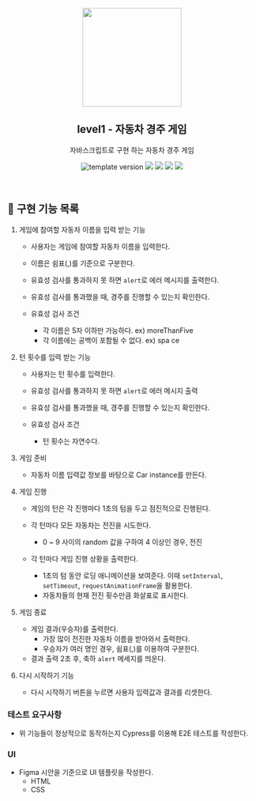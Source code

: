 <p align="middle" >
  <img width="200px;" src="https://user-images.githubusercontent.com/50367798/106415730-2645a280-6493-11eb-876c-ef7172652261.png"/>
</p>
<h2 align="middle">level1 - 자동차 경주 게임</h2>
<p align="middle">자바스크립트로 구현 하는 자동차 경주 게임</p>
<p align="middle">
  <img src="https://img.shields.io/badge/version-1.0.0-blue?style=flat-square" alt="template version"/>
  <img src="https://img.shields.io/badge/language-html-red.svg?style=flat-square"/>
  <img src="https://img.shields.io/badge/language-css-blue.svg?style=flat-square"/>
  <img src="https://img.shields.io/badge/language-js-yellow.svg?style=flat-square"/>
  <img src="https://img.shields.io/badge/license-MIT-brightgreen.svg?style=flat-square"/>
</p>
<br />

## 🎯 구현 기능 목록

1. 게임에 참여할 자동차 이름을 입력 받는 기능

    - 사용자는 게임에 참여할 자동차 이름을 입력한다.

    - 이름은 쉼표(,)를 기준으로 구분한다.

    - 유효성 검사를 통과하지 못 하면 `alert`로 에러 메시지를 출력한다.

    - 유효성 검사를 통과했을 때, 경주를 진행할 수 있는지 확인한다.

    - 유효성 검사 조건

        - 각 이름은 5자 이하만 가능하다. ex) moreThanFive
        - 각 이름에는 공백이 포함될 수 없다. ex) spa ce

2. 턴 횟수를 입력 받는 기능

    - 사용자는 턴 횟수를 입력한다.

    - 유효성 검사를 통과하지 못 하면 `alert`로 에러 메시지 출력

    - 유효성 검사를 통과했을 때, 경주를 진행할 수 있는지 확인한다.

    - 유효성 검사 조건

        - 턴 횟수는 자연수다.

3. 게임 준비

    - 자동차 이름 입력값 정보를 바탕으로 Car instance를 만든다.

4. 게임 진행

    - 게임의 턴은 각 진행마다 1초의 텀을 두고 점진적으로 진행된다.

    - 각 턴마다 모든 자동차는 전진을 시도한다.

        - 0 ~ 9 사이의 random 값을 구하여 4 이상인 경우, 전진

    - 각 턴마다 게임 진행 상황을 출력한다.

        - 1초의 텀 동안 로딩 애니메이션을 보여준다.
          이때 `setInterval`, `setTimeout`, `requestAnimationFrame`을 활용한다.
        - 자동차들의 현재 전진 횟수만큼 화살표로 표시한다.

5. 게임 종료

    - 게임 결과(우승자)를 출력한다.
        - 가장 많이 전진한 자동차 이름을 받아와서 출력한다.
        - 우승자가 여러 명인 경우, 쉼표(,)를 이용하여 구분한다.
    - 결과 출력 2초 후, 축하 `alert` 메세지를 띄운다.

6. 다시 시작하기 기능

    - 다시 시작하기 버튼을 누르면 사용자 입력값과 결과를 리셋한다.

### 테스트 요구사항

-   위 기능들이 정상적으로 동작하는지 Cypress를 이용해 E2E 테스트를 작성한다.

### UI

-   Figma 시안을 기준으로 UI 템플릿을 작성한다.
    -   HTML
    -   CSS

